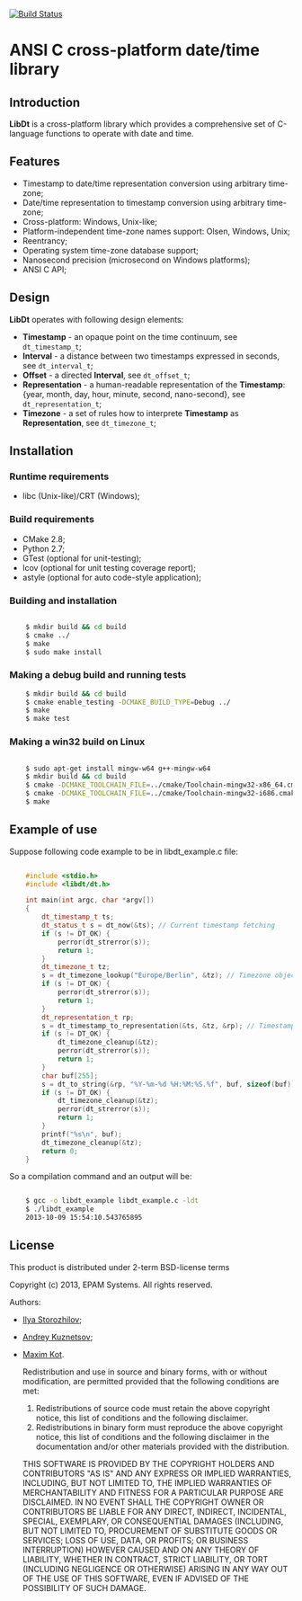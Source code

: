 [![Build Status](https://travis-ci.org/epam/libdt.svg)](https://travis-ci.org/epam/libdt)

# ANSI C cross-platform date/time library

## Introduction

**LibDt** is a cross-platform library which provides a comprehensive set of C-language functions to
operate with date and time.

## Features

* Timestamp to date/time representation conversion using arbitrary time-zone;
* Date/time representation to timestamp conversion using arbitrary time-zone;
* Cross-platform: Windows, Unix-like;
* Platform-independent time-zone names support: Olsen, Windows, Unix;
* Reentrancy;
* Operating system time-zone database support;
* Nanosecond precision (microsecond on Windows platforms);
* ANSI C API;

## Design

**LibDt** operates with following design elements:

* **Timestamp** - an opaque point on the time continuum, see `dt_timestamp_t`;
* **Interval** - a distance between two timestamps expressed in seconds, see `dt_interval_t`;
* **Offset** - a directed **Interval**, see `dt_offset_t`;
* **Representation** - a human-readable representation of the **Timestamp**: {year, month, day,
  hour, minute, second, nano-second}, see `dt_representation_t`;
* **Timezone** - a set of rules how to interprete **Timestamp** as **Representation**, see `dt_timezone_t`;

## Installation

### Runtime requirements

* libc (Unix-like)/CRT (Windows);

### Build requirements

* CMake 2.8;
* Python 2.7;
* GTest (optional for unit-testing);
* lcov (optional for unit testing coverage report);
* astyle (optional for auto code-style application);

### Building and installation

```bash

	$ mkdir build && cd build
	$ cmake ../
	$ make
	$ sudo make install
```


### Making a debug build and running tests

```bash
	$ mkdir build && cd build
	$ cmake enable_testing -DCMAKE_BUILD_TYPE=Debug ../
	$ make
	$ make test
```


### Making a win32 build on Linux

```bash

	$ sudo apt-get install mingw-w64 g++-mingw-w64
	$ mkdir build && cd build
	$ cmake -DCMAKE_TOOLCHAIN_FILE=../cmake/Toolchain-mingw32-x86_64.cmake ../	# For 64-bit build
	$ cmake -DCMAKE_TOOLCHAIN_FILE=../cmake/Toolchain-mingw32-i686.cmake ../	# For 32-bit build
	$ make
```


## Example of use

Suppose following code example to be in libdt_example.c file:

```cpp

	#include <stdio.h>
	#include <libdt/dt.h>

	int main(int argc, char *argv[])
	{
		dt_timestamp_t ts;
		dt_status_t s = dt_now(&ts); // Current timestamp fetching
		if (s != DT_OK) {
			perror(dt_strerror(s));
			return 1;
		}
		dt_timezone_t tz;
		s = dt_timezone_lookup("Europe/Berlin", &tz); // Timezone object initialization
		if (s != DT_OK) {
			perror(dt_strerror(s));
			return 1;
		}
		dt_representation_t rp;
		s = dt_timestamp_to_representation(&ts, &tz, &rp); // Timestamp to representation conversion
		if (s != DT_OK) {
			dt_timezone_cleanup(&tz);
			perror(dt_strerror(s));
			return 1;
		}
		char buf[255];
		s = dt_to_string(&rp, "%Y-%m-%d %H:%M:%S.%f", buf, sizeof(buf)); // Representation to string conversion
		if (s != DT_OK) {
			dt_timezone_cleanup(&tz);
			perror(dt_strerror(s));
			return 1;
		}
		printf("%s\n", buf);
		dt_timezone_cleanup(&tz);
		return 0;
	}
```


So a compilation command and an output will be:

```bash

	$ gcc -o libdt_example libdt_example.c -ldt
	$ ./libdt_example
	2013-10-09 15:54:10.543765895
```

## License

This product is distributed under 2-term BSD-license terms

Copyright (c) 2013, EPAM Systems. All rights reserved.

Authors: 
* [Ilya Storozhilov](mailto:Ilya_Storozhilov@epam.com);
* [Andrey Kuznetsov](mailto:Andrey_Kuznetsov@epam.com);
* [Maxim Kot](mailto:Maxim_Kot@epam.com).

	Redistribution and use in source and binary forms, with or without
	modification, are permitted provided that the following conditions are met: 
	
	1. Redistributions of source code must retain the above copyright notice, this
	   list of conditions and the following disclaimer. 
	2. Redistributions in binary form must reproduce the above copyright notice,
	   this list of conditions and the following disclaimer in the documentation
	   and/or other materials provided with the distribution. 
	
	THIS SOFTWARE IS PROVIDED BY THE COPYRIGHT HOLDERS AND CONTRIBUTORS "AS IS" AND
	ANY EXPRESS OR IMPLIED WARRANTIES, INCLUDING, BUT NOT LIMITED TO, THE IMPLIED
	WARRANTIES OF MERCHANTABILITY AND FITNESS FOR A PARTICULAR PURPOSE ARE
	DISCLAIMED. IN NO EVENT SHALL THE COPYRIGHT OWNER OR CONTRIBUTORS BE LIABLE FOR
	ANY DIRECT, INDIRECT, INCIDENTAL, SPECIAL, EXEMPLARY, OR CONSEQUENTIAL DAMAGES
	(INCLUDING, BUT NOT LIMITED TO, PROCUREMENT OF SUBSTITUTE GOODS OR SERVICES;
	LOSS OF USE, DATA, OR PROFITS; OR BUSINESS INTERRUPTION) HOWEVER CAUSED AND
	ON ANY THEORY OF LIABILITY, WHETHER IN CONTRACT, STRICT LIABILITY, OR TORT
	(INCLUDING NEGLIGENCE OR OTHERWISE) ARISING IN ANY WAY OUT OF THE USE OF THIS
	SOFTWARE, EVEN IF ADVISED OF THE POSSIBILITY OF SUCH DAMAGE.
